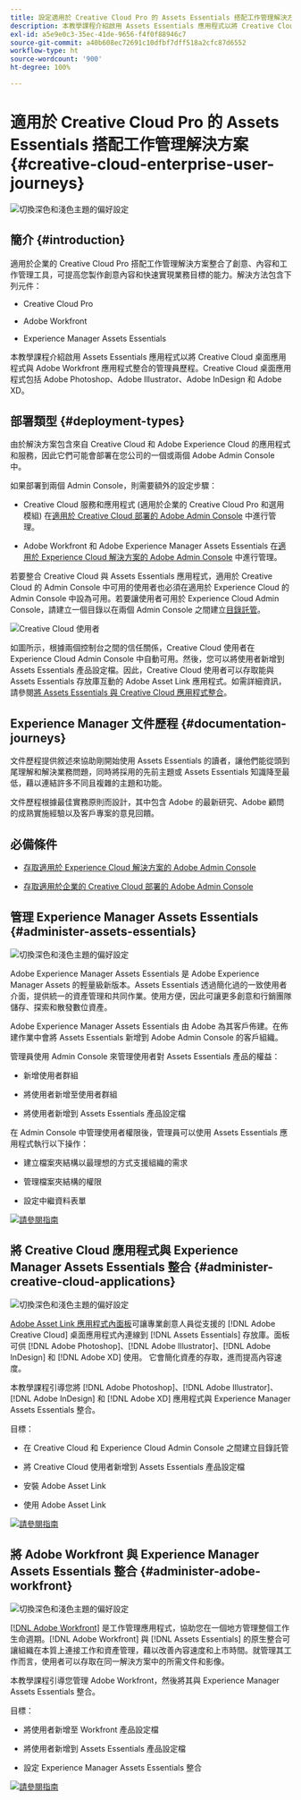 ```yaml
---
title: 設定適用於 Creative Cloud Pro 的 Assets Essentials 搭配工作管理解決方案
description: 本教學課程介紹啟用 Assets Essentials 應用程式以將 Creative Cloud 桌面應用程式與 Adobe Workfront 應用程式整合的管理員歷程。Creative Cloud 桌面應用程式包括 Adobe Photoshop、Adobe Illustrator、Adobe InDesign 和 Adobe XD。
exl-id: a5e9e0c3-35ec-41de-9656-f4f0f88946c7
source-git-commit: a40b608ec72691c10dfbf7dff518a2cfc87d6552
workflow-type: ht
source-wordcount: '900'
ht-degree: 100%

---
```


# 適用於 Creative Cloud Pro 的 Assets Essentials 搭配工作管理解決方案 {#creative-cloud-enterprise-user-journeys}

![切換深色和淺色主題的偏好設定](assets/cce-next-banner-landing-page.png)

## 簡介 {#introduction}

適用於企業的 Creative Cloud Pro 搭配工作管理解決方案整合了創意、內容和工作管理工具，可提高您製作創意內容和快速實現業務目標的能力。解決方法包含下列元件：

* Creative Cloud Pro

* Adobe Workfront

* Experience Manager Assets Essentials

本教學課程介紹啟用 Assets Essentials 應用程式以將 Creative Cloud 桌面應用程式與 Adobe Workfront 應用程式整合的管理員歷程。Creative Cloud 桌面應用程式包括 Adobe Photoshop、Adobe Illustrator、Adobe InDesign 和 Adobe XD。

## 部署類型 {#deployment-types}

由於解決方案包含來自 Creative Cloud 和 Adobe Experience Cloud 的應用程式和服務，因此它們可能會部署在您公司的一個或兩個 Adobe Admin Console 中。

如果部署到兩個 Admin Console，則需要額外的設定步驟：

* Creative Cloud 服務和應用程式 (適用於企業的 Creative Cloud Pro 和選用模組) 在[適用於 Creative Cloud 部署的 Adobe Admin Console](https://helpix.adobe.com/content/help/en/enterprise/admin-guide.html) 中進行管理。

* Adobe Workfront 和 Adobe Experience Manager Assets Essentials 在[適用於 Experience Cloud 解決方案的 Adobe Admin Console](https://experienceleague.adobe.com/docs/core-services/interface/administration/admin-getting-started.html) 中進行管理。

若要整合 Creative Cloud 與 Assets Essentials 應用程式，適用於 Creative Cloud 的 Admin Console 中可用的使用者也必須在適用於 Experience Cloud 的 Admin Console 中設為可用。若要讓使用者可用於 Experience Cloud Admin Console，請建立一個目錄以在兩個 Admin Console 之間建立[目錄託管](https://helpx.adobe.com/enterprise/using/set-up-identity.html#directory-trusting)。

![Creative Cloud 使用者](assets/creative-cloud-users.svg)

如圖所示，根據兩個控制台之間的信任關係，Creative Cloud 使用者在 Experience Cloud Admin Console 中自動可用。然後，您可以將使用者新增到 Assets Essentials 產品設定檔。因此，Creative Cloud 使用者可以存取能與 Assets Essentials 存放庫互動的 Adobe Asset Link 應用程式。如需詳細資訊，請參閱[將 Assets Essentials 與 Creative Cloud 應用程式整合](integrate-assets-essentials-creative-cloud.md)。

## Experience Manager 文件歷程 {#documentation-journeys}

文件歷程提供敘述來協助剛開始使用 Assets Essentials 的讀者，讓他們能從頭到尾理解和解決業務問題，同時將採用的先前主題或 Assets Essentials 知識降至最低，藉以連結許多不同且複雜的主題和功能。

文件歷程根據最佳實務原則而設計，其中包含 Adobe 的最新研究、Adobe 顧問的成熟實施經驗以及客戶專案的意見回饋。

## 必備條件

* [存取適用於 Experience Cloud 解決方案的 Adobe Admin Console](https://experienceleague.adobe.com/docs/core-services/interface/administration/admin-getting-started.html)

* [存取適用於企業的 Creative Cloud 部署的 Adobe Admin Console](https://helpx.adobe.com/enterprise/admin-guide.html)

## 管理 Experience Manager Assets Essentials {#administer-assets-essentials}

![切換深色和淺色主題的偏好設定](assets/cce-assets.png)

Adobe Experience Manager Assets Essentials 是 Adobe Experience Manager Assets 的輕量級新版本。Assets Essentials 透過簡化過的一致使用者介面，提供統一的資產管理和共同作業。使用方便，因此可讓更多創意和行銷團隊儲存、探索和散發數位資產。

Adobe Experience Manager Assets Essentials 由 Adobe 為其客戶佈建。在佈建作業中會將 Assets Essentials 新增到 Adobe Admin Console 的客戶組織。

管理員使用 Admin Console 來管理使用者對 Assets Essentials 產品的權益：

* 新增使用者群組

* 將使用者新增至使用者群組

* 將使用者新增到 Assets Essentials 產品設定檔

在 Admin Console 中管理使用者權限後，管理員可以使用 Assets Essentials 應用程式執行以下操作：

* 建立檔案夾結構以最理想的方式支援組織的需求

* 管理檔案夾結構的權限

* 設定中繼資料表單

[![請參閱指南](https://helpx.adobe.com/content/dam/help/en/marketing-cloud/how-to/digital-foundation/_jcr_content/main-pars/image_1250343773/see-the-guide-sm.png)](adminster-aem-assets-essentials.md)

## 將 Creative Cloud 應用程式與 Experience Manager Assets Essentials 整合 {#administer-creative-cloud-applications}

![切換深色和淺色主題的偏好設定](assets/cce-creative-cloud.png)

[Adobe Asset Link 應用程式內面板](https://www.adobe.com/tw/creativecloud/business/enterprise/adobe-asset-link.html)可讓專業創意人員從支援的 [!DNL Adobe Creative Cloud] 桌面應用程式內連線到 [!DNL Assets Essentials] 存放庫。面板可供 [!DNL Adobe Photoshop]、[!DNL Adobe Illustrator]、[!DNL Adobe InDesign] 和 [!DNL Adobe XD] 使用。 它會簡化資產的存取，進而提高內容速度。

本教學課程引導您將 [!DNL Adobe Photoshop]、[!DNL Adobe Illustrator]、[!DNL Adobe InDesign] 和 [!DNL Adobe XD] 應用程式與 Experience Manager Assets Essentials 整合。

目標：

* 在 Creative Cloud 和 Experience Cloud Admin Console 之間建立目錄託管

* 將 Creative Cloud 使用者新增到 Assets Essentials 產品設定檔

* 安裝 Adobe Asset Link

* 使用 Adobe Asset Link

[![請參閱指南](https://helpx.adobe.com/content/dam/help/en/marketing-cloud/how-to/digital-foundation/_jcr_content/main-pars/image_1250343773/see-the-guide-sm.png)](integrate-assets-essentials-creative-cloud.md)

## 將 Adobe Workfront 與 Experience Manager Assets Essentials 整合 {#administer-adobe-workfront}

![切換深色和淺色主題的偏好設定](assets/cce-workfront.png)

[[!DNL Adobe Workfront]](https://www.workfront.com/) 是工作管理應用程式，協助您在一個地方管理整個工作生命週期。[!DNL Adobe Workfront] 與 [!DNL Assets Essentials] 的原生整合可讓組織在本質上連接工作和資產管理，藉以改善內容速度和上市時間。就管理其工作而言，使用者可以存取在同一解決方案中的所需文件和影像。

本教學課程引導您管理 Adobe Workfront，然後將其與 Experience Manager Assets Essentials 整合。

目標：

* 將使用者新增至 Workfront 產品設定檔

* 將使用者新增到 Assets Essentials 產品設定檔

* 設定 Experience Manager Assets Essentials 整合

[![請參閱指南](https://helpx.adobe.com/content/dam/help/en/marketing-cloud/how-to/digital-foundation/_jcr_content/main-pars/image_1250343773/see-the-guide-sm.png)](integrate-assets-essentials-workfront.md)
